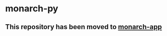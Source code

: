 # monarch-py

## This repository has been moved to [monarch-app](https://github.com/monarch-initiative/monarch-app/tree/main/backend)
